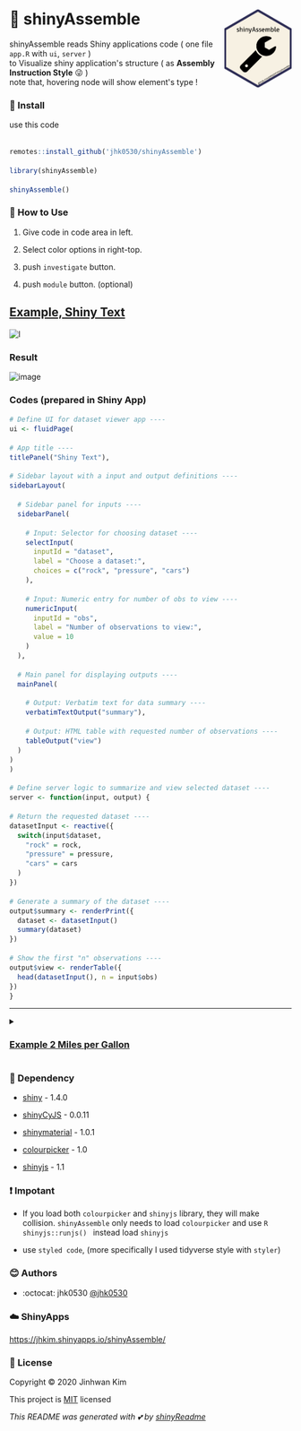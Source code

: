 # :yellow_heart: shinyAssemble <img src = 'shinyAssemble.png' width = 120 align = 'right'></img>


shinyAssemble reads Shiny applications code ( one file `app.R` with `ui`, `server` ) <br>
to Visualize shiny application's structure ( as **Assembly Instruction Style** :stuck_out_tongue_winking_eye: ) <br>
note that, hovering node will show element's type ! <br>


### :wrench: Install
use this code

```R 

remotes::install_github('jhk0530/shinyAssemble')

library(shinyAssemble)

shinyAssemble()

```

### :page_facing_up: How to Use

1. Give code in code area in left.
2. Select color options in right-top.
3. push `investigate` button.

4. push `module` button. (optional) 

## [Example, Shiny Text](https://shiny.rstudio.com/articles/basics.html) 

![I](https://user-images.githubusercontent.com/6457691/76186983-68c91580-6217-11ea-93bd-6f946b4920e4.gif)



### Result
![image](https://user-images.githubusercontent.com/6457691/76186023-65805a80-6214-11ea-93df-dc2fa5f3ea8e.png)

 
### Codes (prepared in Shiny App)
 
 ```R
 # Define UI for dataset viewer app ----
ui <- fluidPage(

 # App title ----
 titlePanel("Shiny Text"),

 # Sidebar layout with a input and output definitions ----
 sidebarLayout(

   # Sidebar panel for inputs ----
   sidebarPanel(

     # Input: Selector for choosing dataset ----
     selectInput(
       inputId = "dataset",
       label = "Choose a dataset:",
       choices = c("rock", "pressure", "cars")
     ),

     # Input: Numeric entry for number of obs to view ----
     numericInput(
       inputId = "obs",
       label = "Number of observations to view:",
       value = 10
     )
   ),

   # Main panel for displaying outputs ----
   mainPanel(

     # Output: Verbatim text for data summary ----
     verbatimTextOutput("summary"),

     # Output: HTML table with requested number of observations ----
     tableOutput("view")
   )
 )
)

# Define server logic to summarize and view selected dataset ----
server <- function(input, output) {

 # Return the requested dataset ----
 datasetInput <- reactive({
   switch(input$dataset,
     "rock" = rock,
     "pressure" = pressure,
     "cars" = cars
   )
 })

 # Generate a summary of the dataset ----
 output$summary <- renderPrint({
   dataset <- datasetInput()
   summary(dataset)
 })

 # Show the first "n" observations ----
 output$view <- renderTable({
   head(datasetInput(), n = input$obs)
 })
}
 ```

------


<details>
 <summary> 
 
 ### [Example 2 Miles per Gallon](https://shiny.rstudio.com/articles/build.html) 
 
 </summary>
 
 ### Codes
 
 ``` R
 # Define UI for miles per gallon app ----
ui <- fluidPage(

  # App title ----
  titlePanel("Miles Per Gallon"),

  # Sidebar layout with input and output definitions ----
  sidebarLayout(

    # Sidebar panel for inputs ----
    sidebarPanel(

      # Input: Selector for variable to plot against mpg ----
      selectInput(
        "variable", "Variable:",
        c(
          "Cylinders" = "cyl",
          "Transmission" = "am",
          "Gears" = "gear"
        )
      ),

      # Input: Checkbox for whether outliers should be included ----
      checkboxInput("outliers", "Show outliers", TRUE)
    ),

    # Main panel for displaying outputs ----
    mainPanel(

      # Output: Formatted text for caption ----
      h3(textOutput("caption")),

      # Output: Plot of the requested variable against mpg ----
      plotOutput("mpgPlot")
    )
  )
)

# Data pre-processing ----
# Tweak the "am" variable to have nicer factor labels -- since this
# doesn't rely on any user inputs, we can do this once at startup
# and then use the value throughout the lifetime of the app
mpgData <- mtcars
mpgData$am <- factor(mpgData$am, labels = c("Automatic", "Manual"))

# Define server logic to plot various variables against mpg ----
server <- function(input, output) {

  # Compute the formula text ----
  # This is in a reactive expression since it is shared by the
  # output$caption and output$mpgPlot functions
  formulaText <- reactive({
    paste("mpg ~", input$variable)
  })

  # Return the formula text for printing as a caption ----
  output$caption <- renderText({
    formulaText()
  })

  # Generate a plot of the requested variable against mpg ----
  # and only exclude outliers if requested
  output$mpgPlot <- renderPlot({
    boxplot(as.formula(formulaText()),
      data = mpgData,
      outline = input$outliers,
      col = "#75AADB", pch = 19
    )
  })
}

 ```
 
 ### Result
 
 ![image](https://user-images.githubusercontent.com/6457691/76186147-bc862f80-6214-11ea-9b9b-b8a25e22ea24.png)
 
 </details>
 
  
### :paperclip: Dependency

* [shiny](https://github.com/rstudio/shiny) - 1.4.0
* [shinyCyJS](https://github.com/jhk0530/shinyCyJS) - 0.0.11
* [shinymaterial](https://github.com/ericrayanderson/shinymaterial) - 1.0.1
* [colourpicker](https://github.com/daattali/colourpicker) - 1.0

* [shinyjs](https://github.com/daattali/shinyjs) - 1.1

### :exclamation:	Impotant

- If you load both `colourpicker` and `shinyjs` library, they will make collision. `shinyAssemble` only needs to load `colourpicker` and use ```R  shinyjs::runjs() ``` instead load `shinyjs`

- use `styled code`, (more specifically I used tidyverse style with `styler`)


### :blush: Authors

* :octocat: jhk0530 [@jhk0530](https://github.com/jhk0530)

### :cloud: ShinyApps

https://jhkim.shinyapps.io/shinyAssemble/

### :memo: License
Copyright :copyright: 2020 Jinhwan Kim

This project is [MIT](https://opensource.org/licenses/MIT) licensed

*This README was generated with :two_hearts: by [shinyReadme](http://github.com/jhk0530/shinyReadme)*
